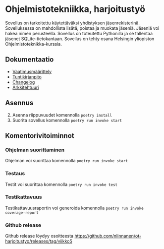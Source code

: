 # Ohjelmistotekniikka, harjoitustyö

Sovellus on tarkoitettu käytettäväksi yhdistyksen jäsenrekisterinä. Sovelluksessa on mahdollista lisätä, poistaa ja muokata jäseniä. Jäseniä voi hakea nimen perusteella. Sovellus on toteutettu Pythonilla ja se tallentaa jäsenet SQLite-tietokantaan. Sovellus on tehty osana Helsingin yliopiston Ohjelmistoteknikka-kurssia.

## Dokumentaatio

- [Vaatimusmäärittely](dokumentaatio/vaatimusmaarittely.md)
- [Tuntikirjanpito](dokumentaatio/tuntikirjanpito.md)
- [Changelog](dokumentaatio/changelog.md)
- [Arkkitehtuuri](dokumentaatio/arkkitehtuuri.md)

## Asennus

2. Asenna riippuvuudet komennolla `poetry install`
3. Suorita sovellus komennolla `poetry run invoke start`

## Komentorivitoiminnot

### Ohjelman suorittaminen

Ohjelman voi suorittaa komennolla `poetry run invoke start`

### Testaus

Testit voi suorittaa komennolla `poetry run invoke test`

### Testikattavuus

Testikattavuusraportin voi generoida komennolla `poetry run invoke coverage-report`

### Github release

Github release löydyy osoitteesta https://github.com/nlinnanen/ot-harjoitustyo/releases/tag/viikko5
